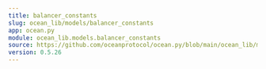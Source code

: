 ```yaml
---
title: balancer_constants
slug: ocean_lib/models/balancer_constants
app: ocean.py
module: ocean_lib.models.balancer_constants
source: https://github.com/oceanprotocol/ocean.py/blob/main/ocean_lib/models/balancer_constants.py
version: 0.5.26
---
```

